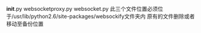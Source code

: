 __init__.py websocketproxy.py websocket.py 
此三个文件位置必须位于/usr/lib/python2.6/site-packages/websockify文件夹内 原有的文件删除或者移动至备份位置
